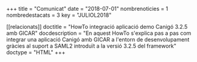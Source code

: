 +++
title             = "Comunicat"
date              = "2018-07-01"
nombrenoticies    = 1
nombredestacats   = 3
key               = "JULIOL2018"

[[relacionats]]
doctitle          = "HowTo integració aplicació demo Canigó 3.2.5 amb GICAR"
docdescription    = "En aquest HowTo s'explica pas a pas com integrar una aplicació Canigó amb GICAR a l'entorn de desenvolupament gràcies al suport a SAML2 introduït a la versió 3.2.5 del framework"
doctype           = "HTML"
+++
